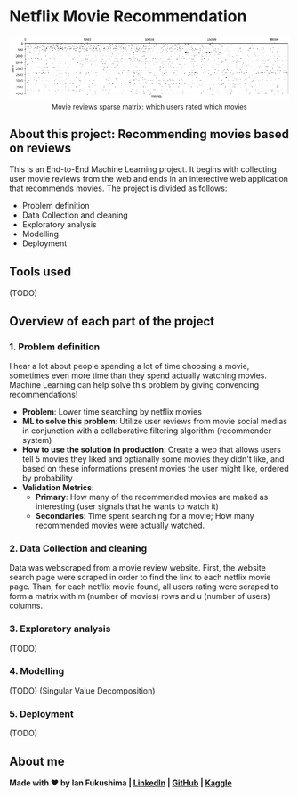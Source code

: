 # Netflix Movie Recommendation
<p align="center" style="margin-bottom: -10px">
    <img src="misc/users_movie_review_matrixR.png" alt="intro_plots"/>
    <p align="center" style="font-size: 12px">Movie reviews sparse matrix: which users rated which movies</p>
</p>

## About this project: Recommending movies based on reviews
This is an End-to-End Machine Learning project. It begins with collecting user movie reviews from the web and ends in an interective web application that recommends movies. The project is divided as follows:

- Problem definition
- Data Collection and cleaning
- Exploratory analysis
- Modelling
- Deployment

## Tools used
(TODO)

## Overview of each part of the project
### 1. Problem definition
I hear a lot about people spending a lot of time choosing a movie, sometimes even more time than they spend actually watching movies. Machine Learning can help solve this problem by giving convencing recommendations!
- **Problem**: Lower time searching by netflix movies
- **ML to solve this problem**: Utilize user reviews from movie social medias in conjunction with a collaborative filtering algorithm (recommender system)
- **How to use the solution in production**: Create a web that allows users tell 5 movies they liked and optianally some movies they didn't like, and based on these informations present movies the user might like, ordered by probability
- **Validation Metrics**: 
  - **Primary**: How many of the recommended movies are maked as interesting (user signals that he wants to watch it)
  - **Secondaries**: Time spent searching for a movie; How many recommended movies were actually watched.
  
### 2. Data Collection and cleaning
Data was webscraped from a movie review website. First, the website search page were scraped in order to find the link to each netflix movie page. Than, for each netflix movie found, all users rating were scraped to form a matrix with m (number of movies) rows and u (number of users) columns.

### 3. Exploratory analysis
(TODO)

### 4. Modelling
(TODO)
(Singular Value Decomposition)

### 5. Deployment
(TODO)
  
  
## About me
**Made with ❤️ by Ian Fukushima | [LinkedIn](https://linkedin.com/in/ian-fukushima) | [GitHub](https://github.com/isfuku) | [Kaggle](https://www.kaggle.com/ianfukushima)**
